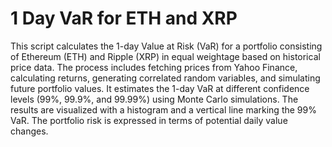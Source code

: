 # 1 Day VaR for ETH and XRP
This script calculates the 1-day Value at Risk (VaR) for a portfolio consisting of Ethereum (ETH) and Ripple (XRP) in equal weightage based on historical price data. The process includes fetching prices from Yahoo Finance, calculating returns, generating correlated random variables, and simulating future portfolio values. It estimates the 1-day VaR at different confidence levels (99%, 99.9%, and 99.99%) using Monte Carlo simulations. The results are visualized with a histogram and a vertical line marking the 99% VaR. The portfolio risk is expressed in terms of potential daily value changes.
